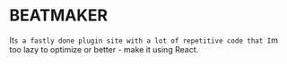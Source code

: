 # BEATMAKER

It`s a fastly done plugin site with a lot of repetitive code that I`m too lazy to optimize or better - make it using React.
